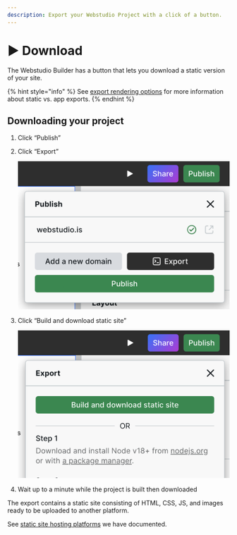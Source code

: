 ```yaml
---
description: Export your Webstudio Project with a click of a button.
---
```


# ▶️ Download

The Webstudio Builder has a button that lets you download a static version of your site.

{% hint style="info" %}
See [export rendering options](./#export-rendering-options) for more information about static vs. app exports.
{% endhint %}

## Downloading your project

1. Click “Publish”
2.  Click “Export”

    ![](../../.gitbook/assets/export.png)
3.  Click “Build and download static site”

    ![](../../.gitbook/assets/build-and-download-static-site.png)
4. Wait up to a minute while the project is built then downloaded

The export contains a static site consisting of HTML, CSS, JS, and images ready to be uploaded to another platform.

See [static site hosting platforms](./#platforms-1) we have documented.
